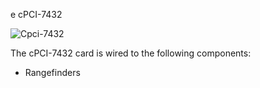 e cPCI-7432

![Cpci-7432](http://www.adlinktech.com/PD/photo/display/cPCI-7432+7433+7434/cPCI-7432+7433+7434_bimg_1.jpg)

The cPCI-7432 card is wired to the following components:

- Rangefinders
